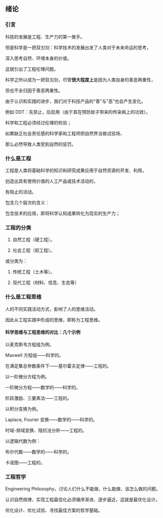 ## 绪论
### 引言
科技的发展是工程、生产力的第一推手。

但是科学是一把双刃剑：科学技术的发展出发了人类对于未来命运的思考，

深入思考自然、环境本身的价值。

这就引出了工程伦理问题。

科学之所以成为一把双刃剑，尽管**很大程度上**是因为人类自身的善恶两重性，

但也不全归因于善恶两重性。

由于认识和实践的进步，我们对于科技产品的“善”与“恶”也会产生变化。

例如 DDT：先禁止，后启用（由于其在预防蚊子带来的传染病上的功效）。

科学和工程必须经过伦理的检验；

如果缺乏社会责任感的科学家和工程师把自然界当做试验场，

那么必然导致人类受到自然的惩罚。

### 什么是工程
工程是人类将基础科学的知识和研究成果应用于自然资源的开发、利用，

创造出具有使用价值的人工产品或技术活动的，

有阻止的活动。

包含几个层次的含义：

包含技术的应用，即将科学认知成果转化为现实的生产力；

### 工程的分类
1. 自然工程（硬工程）。

2. 社会工程（软工程）。

或分类为：

1. 传统工程（土木等）。

2. 现代工程（材料、信息、生态等）

### 什么是工程思维
人的不同实践活动方式，影响了人的思维活动。

因此从工程实践中形成的思维，即称为工程思维。

#### 科学思维与工程思维的对比：几个示例
以麦克斯韦方程组为例。

Maxwell 方程组——科学的。

在满足集总参数条件下——基尔霍夫定律——工程的。

以一阶微分方程为例。

一阶微分方程——数学的——科学的。

阶跃激励、三要素法——工程的。

以积分变换为例。

Laplace, Fourier 变换——数学的——科学的。

时域-频域变换、阻抗法分析——工程的。

以逻辑代数为例：

布尔代数——数学的——科学的。

卡诺图——工程的。

### 工程哲学
Engineering Philosophy，讨论人们什么不能做，什么能做、该怎么做的问题。

认识自然规律、实现工程最佳化必须循序渐进、逐步逼近，这就是最优化设计。

优化设计、优化试验、寻找最佳方案的哲学基础。

